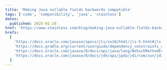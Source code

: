 ```yaml
---
title: 'Making Java nullable fields backwards compatible'
tags: ['code', 'compatibility', 'java', 'stainless']
dates:
  published: 2025-01-29
href: 'https://www.stainless.com/blog/making-java-nullable-fields-backwards-compatible'
hrefs:
  [
    'https://docs.oracle.com/javase/specs/jls/se10/html/jls-5.html#jls-5.1',
    'https://docs.gradle.org/current/userguide/dependency_constraints_conflicts.html#sub:resolving-version-conflicts',
    'https://docs.oracle.com/javase/8/docs/api/java/lang/NoSuchMethodError.html',
    'https://docs.oracle.com/javase/8/docs/jdk/api/jpda/jdi/com/sun/jdi/doc-files/signature.html',
  ]
---
```

